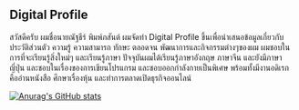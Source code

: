 ## Digital Profile

สวัสดีครับ ผมชื่อนายณัฐธีร์ พิมพ์ภสันต์ ผมจัดทำ Digital Profile ขึ้นเพื่อนำเสนอข้อมูลเกี่ยวกับประวัติส่วนตัว ความรู้ ความสามารถ ทักษะ ตลอดจน พัฒนาการและกิจกรรมต่างๆของผม ผมชอบในการที่จะเรียนรู้สิ่งใหม่ๆ และเรียนรู้ภาษา ปัจจุบันผมได้เรียนรู้ภาษาอังกฤษ ภาษาจีน และยังมีภาษาญี่ปุ่น และชอบในเรื่องของการเขียนโปรแกรม และชอบออกกำลังกายเป็นพิเศษ พร้อมทั้งมีงานอดิเรก คืออ่านหนังสือ ศึกษาเรื่องหุ้น และทำการตลาดเปิดธุรกิจออนไลน์

[![Anurag's GitHub stats](https://github-readme-stats.vercel.app/api?username=nutteepimpason)](https://github.com/anuraghazra/github-readme-stats)

